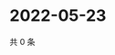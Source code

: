 # 2022-05-23

共 0 条

<!-- BEGIN WEIBO -->
<!-- 最后更新时间 Mon May 23 2022 00:21:29 GMT+0800 (China Standard Time) -->

<!-- END WEIBO -->
